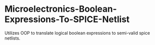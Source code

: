 # Microelectronics-Boolean-Expressions-To-SPICE-Netlist
Utilizes OOP to translate logical boolean expressions to semi-valid spice netlists. 

